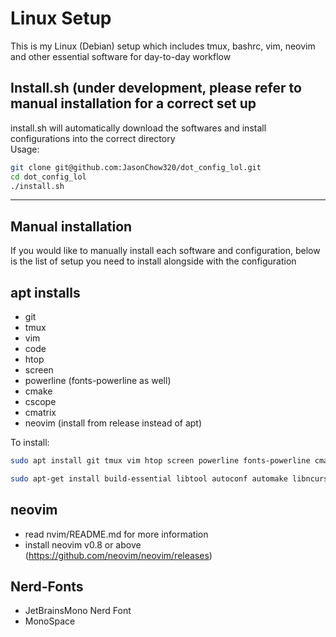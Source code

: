# Linux Setup

This is my Linux (Debian) setup which includes tmux, bashrc, vim, neovim and other essential software for day-to-day workflow

## Install.sh (under development, please refer to manual installation for a correct set up

install.sh will automatically download the softwares and install configurations into the correct directory  
Usage:
```bash
git clone git@github.com:JasonChow320/dot_config_lol.git
cd dot_config_lol
./install.sh
```

---

## Manual installation

If you would like to manually install each software and configuration, below is the list of setup you need to install alongside with the configuration

## apt installs

* git
* tmux
* vim
* code
* htop
* screen
* powerline (fonts-powerline as well)
* cmake
* cscope
* cmatrix
* neovim (install from release instead of apt)

To install: 

```bash
sudo apt install git tmux vim htop screen powerline fonts-powerline cmake cscope cmatrix curl net-tools
```

```bash
sudo apt-get install build-essential libtool autoconf automake libncurses5-dev g++ python3-dev python3-pip
```

## neovim

* read nvim/README.md for more information
* install neovim v0.8 or above (https://github.com/neovim/neovim/releases)

## Nerd-Fonts

* JetBrainsMono Nerd Font
* MonoSpace

